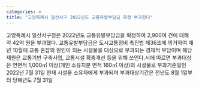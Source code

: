 ```yaml
---
categories: e
title: "고양특례시 일산서구 2022년도 교통유발부담금 확정 부과한다"
---
```

 고양특례시 일산서구청은 2022년도 교통유발부담금을 확정하여 2,900여 건에 대해 약 42억 원을 부과했다. 교통유발부담금은 도시교통정비 촉진법 제36조에 의거하여 매년 10월에 교통 혼잡의 원인이 되는 시설물을 대상으로 부과되는 경제적 부담이며 해당 재원은 교통기반 구축사업, 교통시설 확충개선 등을 위해 쓰인다.시에 따르면 부과대상은 연면적 1,000㎡ 이상(개인 소유지분 면적 160㎡ 이상)의 시설물로 부과기준일인 2022년 7월 31일 현재 시설물 소유자에게 부과되며 부과대상기간은 전년도 8월 1일부터 당해년도 7월 31일